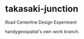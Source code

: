 takasaki-junction
=================

Road Centerline Design Experiment

handygeospatial's own work branch.
